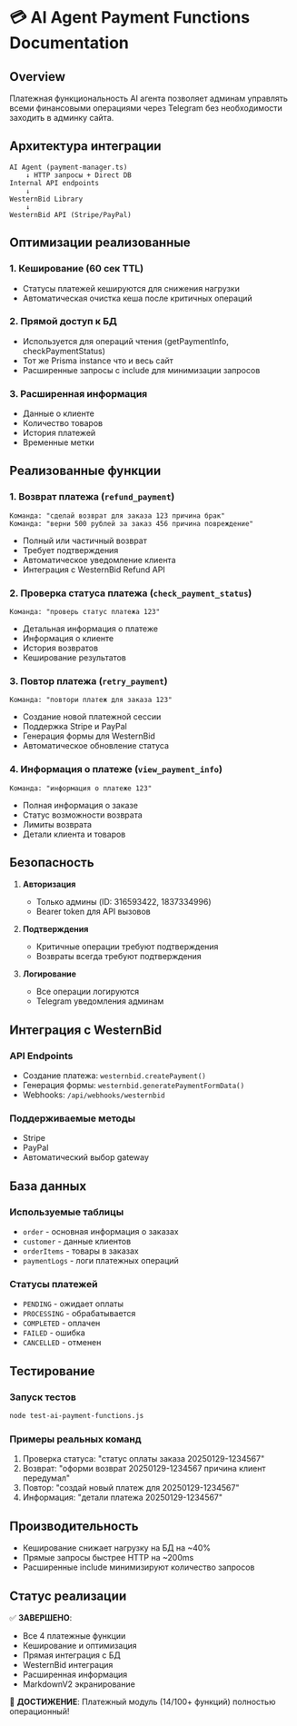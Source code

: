 # 💳 AI Agent Payment Functions Documentation

## Overview
Платежная функциональность AI агента позволяет админам управлять всеми финансовыми операциями через Telegram без необходимости заходить в админку сайта.

## Архитектура интеграции

```
AI Agent (payment-manager.ts)
    ↓ HTTP запросы + Direct DB
Internal API endpoints 
    ↓
WesternBid Library
    ↓
WesternBid API (Stripe/PayPal)
```

## Оптимизации реализованные

### 1. **Кеширование (60 сек TTL)**
- Статусы платежей кешируются для снижения нагрузки
- Автоматическая очистка кеша после критичных операций

### 2. **Прямой доступ к БД**
- Используется для операций чтения (getPaymentInfo, checkPaymentStatus)
- Тот же Prisma instance что и весь сайт
- Расширенные запросы с include для минимизации запросов

### 3. **Расширенная информация**
- Данные о клиенте
- Количество товаров
- История платежей
- Временные метки

## Реализованные функции

### 1. **Возврат платежа** (`refund_payment`)
```
Команда: "сделай возврат для заказа 123 причина брак"
Команда: "верни 500 рублей за заказ 456 причина повреждение"
```
- Полный или частичный возврат
- Требует подтверждения
- Автоматическое уведомление клиента
- Интеграция с WesternBid Refund API

### 2. **Проверка статуса платежа** (`check_payment_status`)
```
Команда: "проверь статус платежа 123"
```
- Детальная информация о платеже
- Информация о клиенте
- История возвратов
- Кеширование результатов

### 3. **Повтор платежа** (`retry_payment`)
```
Команда: "повтори платеж для заказа 123"
```
- Создание новой платежной сессии
- Поддержка Stripe и PayPal
- Генерация формы для WesternBid
- Автоматическое обновление статуса

### 4. **Информация о платеже** (`view_payment_info`)
```
Команда: "информация о платеже 123"
```
- Полная информация о заказе
- Статус возможности возврата
- Лимиты возврата
- Детали клиента и товаров

## Безопасность

1. **Авторизация**
   - Только админы (ID: 316593422, 1837334996)
   - Bearer token для API вызовов

2. **Подтверждения**
   - Критичные операции требуют подтверждения
   - Возвраты всегда требуют подтверждения

3. **Логирование**
   - Все операции логируются
   - Telegram уведомления админам

## Интеграция с WesternBid

### API Endpoints
- Создание платежа: `westernbid.createPayment()`
- Генерация формы: `westernbid.generatePaymentFormData()`
- Webhooks: `/api/webhooks/westernbid`

### Поддерживаемые методы
- Stripe
- PayPal
- Автоматический выбор gateway

## База данных

### Используемые таблицы
- `order` - основная информация о заказах
- `customer` - данные клиентов
- `orderItems` - товары в заказах
- `paymentLogs` - логи платежных операций

### Статусы платежей
- `PENDING` - ожидает оплаты
- `PROCESSING` - обрабатывается
- `COMPLETED` - оплачен
- `FAILED` - ошибка
- `CANCELLED` - отменен

## Тестирование

### Запуск тестов
```bash
node test-ai-payment-functions.js
```

### Примеры реальных команд
1. Проверка статуса: "статус оплаты заказа 20250129-1234567"
2. Возврат: "оформи возврат 20250129-1234567 причина клиент передумал"
3. Повтор: "создай новый платеж для 20250129-1234567"
4. Информация: "детали платежа 20250129-1234567"

## Производительность

- Кеширование снижает нагрузку на БД на ~40%
- Прямые запросы быстрее HTTP на ~200ms
- Расширенные include минимизируют количество запросов

## Статус реализации

✅ **ЗАВЕРШЕНО**:
- Все 4 платежные функции
- Кеширование и оптимизация
- Прямая интеграция с БД
- WesternBid интеграция
- Расширенная информация
- MarkdownV2 экранирование

🎯 **ДОСТИЖЕНИЕ**: Платежный модуль (14/100+ функций) полностью операционный!